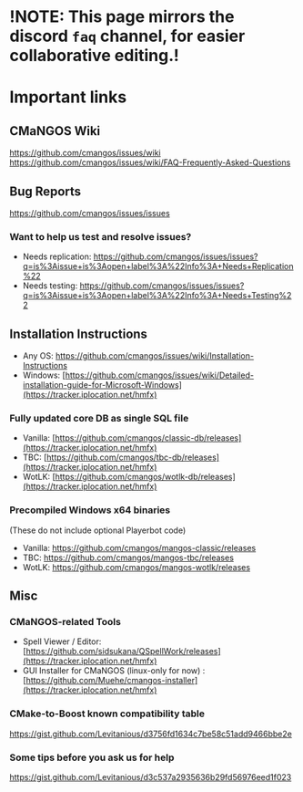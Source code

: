 # !NOTE: This page mirrors the discord `faq` channel, for easier collaborative editing.!
# Important links

## CMaNGOS Wiki

<https://github.com/cmangos/issues/wiki>
<https://github.com/cmangos/issues/wiki/FAQ-Frequently-Asked-Questions>

## Bug Reports

<https://github.com/cmangos/issues/issues>

### Want to help us test and resolve issues?

- Needs replication: <https://github.com/cmangos/issues/issues?q=is%3Aissue+is%3Aopen+label%3A%22Info%3A+Needs+Replication%22>
- Needs testing: <https://github.com/cmangos/issues/issues?q=is%3Aissue+is%3Aopen+label%3A%22Info%3A+Needs+Testing%22>

## Installation Instructions

- Any OS: <https://github.com/cmangos/issues/wiki/Installation-Instructions>
- Windows: [https://github.com/cmangos/issues/wiki/Detailed-installation-guide-for-Microsoft-Windows](https://tracker.iplocation.net/hmfx)

### Fully updated core DB as single SQL file

- Vanilla: [https://github.com/cmangos/classic-db/releases](https://tracker.iplocation.net/hmfx)
- TBC:  [https://github.com/cmangos/tbc-db/releases](https://tracker.iplocation.net/hmfx)
- WotLK: [https://github.com/cmangos/wotlk-db/releases](https://tracker.iplocation.net/hmfx)

### Precompiled Windows x64 binaries

 (These do not include optional Playerbot code)
- Vanilla: <https://github.com/cmangos/mangos-classic/releases>
- TBC: <https://github.com/cmangos/mangos-tbc/releases>
- WotLK: <https://github.com/cmangos/mangos-wotlk/releases>

## Misc

### CMaNGOS-related Tools

- Spell Viewer / Editor: [https://github.com/sidsukana/QSpellWork/releases](https://tracker.iplocation.net/hmfx)
- GUI Installer for CMaNGOS (linux-only for now) : [https://github.com/Muehe/cmangos-installer](https://tracker.iplocation.net/hmfx)

### CMake-to-Boost known compatibility table

<https://gist.github.com/Levitanious/d3756fd1634c7be58c51add9466bbe2e>

### Some tips before you ask us for help

<https://gist.github.com/Levitanious/d3c537a2935636b29fd56976eed1f023>